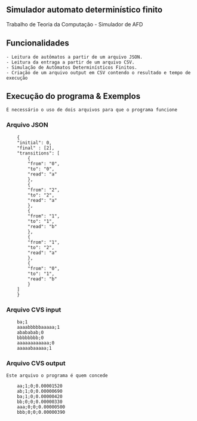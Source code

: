  ## Simulador automato determinístico finito

 Trabalho de Teoria da Computação - Simulador de AFD

 
 ## Funcionalidades 

    - Leitura de autômatos a partir de um arquivo JSON.
    - Leitura da entraga a partir de um arquivo CSV.
    - Simulação de Autômatos Determinísticos Finitos.
    - Criação de um arquivo output em CSV contendo o resultado e tempo de execução

## Execução do programa & Exemplos

    É necessário o uso de dois arquivos para que o programa funcione

### Arquivo JSON

        {
        "initial": 0,
        "final" : [2],
        "transitions": [
            {
            "from": "0",
            "to": "0",
            "read": "a"
            },
            {
            "from": "2",
            "to": "2",
            "read": "a"
            },
            {
            "from": "1",
            "to": "1",
            "read": "b"
            },
            {
            "from": "1",
            "to": "2",
            "read": "a"
            },
            {
            "from": "0",
            "to": "1",
            "read": "b"
            }
        ]
        }

### Arquivo CVS input

        ba;1
        aaaabbbbbaaaaa;1
        abababab;0
        bbbbbbbb;0
        aaaaaaaaaaaa;0
        aaaaabaaaaa;1

### Arquivo CVS output

    Este arquivo o programa é quem concede

        aa;1;0;0.00001520
        ab;1;0;0.00000690
        ba;1;0;0.00000420
        bb;0;0;0.00000330
        aaa;0;0;0.00000500
        bbb;0;0;0.00000390
